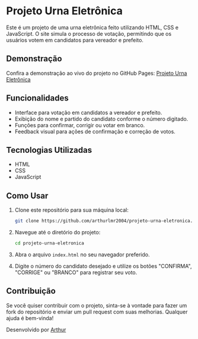 # Projeto Urna Eletrônica

Este é um projeto de uma urna eletrônica feito utilizando HTML, CSS e JavaScript. O site simula o processo de votação, permitindo que os usuários votem em candidatos para vereador e prefeito.

## Demonstração

Confira a demonstração ao vivo do projeto no GitHub Pages: [Projeto Urna Eletrônica](https://arthurlmr2004.github.io/projeto-urna-eletronica/)

## Funcionalidades

- Interface para votação em candidatos a vereador e prefeito.
- Exibição do nome e partido do candidato conforme o número digitado.
- Funções para confirmar, corrigir ou votar em branco.
- Feedback visual para ações de confirmação e correção de votos.

## Tecnologias Utilizadas

- HTML
- CSS
- JavaScript

## Como Usar

1. Clone este repositório para sua máquina local:

    ```bash
    git clone https://github.com/arthurlmr2004/projeto-urna-eletronica.git
    ```

2. Navegue até o diretório do projeto:

    ```bash
    cd projeto-urna-eletronica
    ```

3. Abra o arquivo `index.html` no seu navegador preferido.

4. Digite o número do candidato desejado e utilize os botões "CONFIRMA", "CORRIGE" ou "BRANCO" para registrar seu voto.

## Contribuição

Se você quiser contribuir com o projeto, sinta-se à vontade para fazer um fork do repositório e enviar um pull request com suas melhorias. Qualquer ajuda é bem-vinda!

Desenvolvido por [Arthur](https://github.com/arthurlmr2004)
